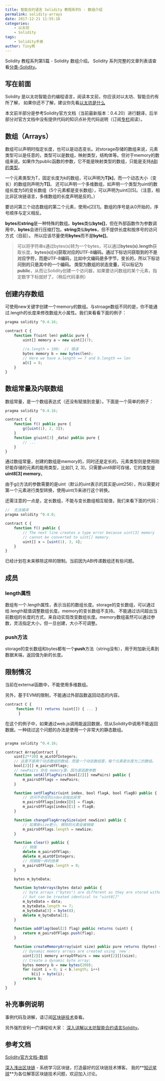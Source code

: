 ```yaml
---
title: 智能合约语言 Solidity 教程系列5 - 数组介绍
permalink: solidity-arrays
date: 2017-12-21 11:55:18
categories: 
    - 以太坊
    - Solidity
tags:
    - Solidity手册
author: Tiny熊
---
```


Solidity 教程系列第5篇 - Solidity 数组介绍。
Solidity 系列完整的文章列表请查看[分类-Solidity](https://learnblockchain.cn/categories/ethereum/Solidity/)。

<!-- more -->

## 写在前面

Solidity 是以太坊智能合约编程语言，阅读本文前，你应该对以太坊、智能合约有所了解，
如果你还不了解，建议你先看[以太坊是什么](https://learnblockchain.cn/2017/11/20/whatiseth/)

本文前半部分是参考Solidity官方文档（当前最新版本：0.4.20）进行翻译，后半部分对官方文档中没有提供代码的知识点补充代码说明（订阅[专栏](https://xiaozhuanlan.com/blockchaincore)阅读）。


## 数组（Arrays）
数组可以声明时指定长度，也可以是动态变长。对storage存储的数组来说，元素类型可以是任意的，类型可以是数组，映射类型，结构体等。但对于memory的数组来说。如果作为public函数的参数，它不能是映射类型的数组，只能是支持[ABI的类型](https://github.com/ethereum/wiki/wiki/Ethereum-Contract-ABI#types)。

一个元素类型为T，固定长度为k的数组，可以声明为**T[k]**，而一个动态大小（变长）的数组则声明为**T[]**。
还可以声明一个多维数组，如声明一个类型为uint的数组长度为5的变长数组（5个元素都是变长数组），可以声明为uint[][5]。（注意，相比非区块链语言，多维数组的长度声明是反的。）

要访问第三个动态数组的第二个元素，使用x[2][1]。数组的序号是从0开始的，序号顺序与定义相反。

**bytes**和**string**是一种特殊的数组。**bytes**类似**byte[]**，但在外部函数作为参数调用中，**bytes**会进行压缩打包。**string**类似**bytes**，但不提供长度和按序号的访问方式（目前）。
所以应该尽量使用**bytes**而不是**byte[]**。

> 可以将字符串s通过bytes(s)转为一个bytes，可以通过**bytes(s).length**获取长度，**bytes(s)[n]**获取对应的UTF-8编码。通过下标访问获取到的不是对应字符，而是UTF-8编码，比如中文编码是多字节，变长的，所以下标访问到的只是其中的一个编码。
类型为数组的状态变量，可以标记为**public**，从而让Solidity创建一个访问器，如果要访问数组的某个元素，指定数字下标就好了。（稍后代码事例）

## 创建内存数组
可使用new关键字创建一个memory的数组。与stroage数组不同的是，你不能通过.length的长度来修改数组大小属性。我们来看看下面的例子：
```js
pragma solidity ^0.4.16;

contract C {
    function f(uint len) public pure {
        uint[] memory a = new uint[](7);
                
        //a.length = 100;  // 错误
        bytes memory b = new bytes(len);
        // Here we have a.length == 7 and b.length == len
        a[6] = 8;
    }
}

```

## 数组常量及内联数组

数组常量，是一个数组表达式（还没有赋值到变量）。下面是一个简单的例子：
```js
pragma solidity ^0.4.16;

contract C {
    function f() public pure {
        g([uint(1), 2, 3]);
    }
    function g(uint[3] _data) public pure {
        // ...
    }
}
```

通过数组常量，创建的数组是memory的，同时还是定长的。元素类型则是使用刚好能存储的元素的能用类型，比如[1, 2, 3]，只需要uint8即可存储，它的类型是**uint8[3] memory**。

由于g()方法的参数需要的是uint（默认的uint表示的其实是uint256），所以需要对第一个元素进行类型转换，使用uint(1)来进行这个转换。

还需注意的一点是，定长数组，不能与变长数组相互赋值，我们来看下面的代码：
```js
//  无法编译
pragma solidity ^0.4.0;

contract C {
    function f() public {
        // The next line creates a type error because uint[3] memory
        // cannot be converted to uint[] memory.
        uint[] x = [uint(1), 3, 4];
    }
}
```
已经计划在未来移除这样的限制。当前因为ABI传递数组还有些问题。

## 成员

### length属性
数组有一个.length属性，表示当前的数组长度。storage的变长数组，可以通过给.length赋值调整数组长度。memory的变长数组不支持。
不能通过访问超出当前数组的长度的方式，来自动实现改变数组长度。memory数组虽然可以通过参数，灵活指定大小，但一旦创建，大小不可调整。

### push方法
storage的变长数组和bytes都有一个**push**方法（string没有），用于附加新元素到数据末端，返回值为新的长度。


## 限制情况
当前在external函数中，不能使用多维数组。

另外，基于EVM的限制，不能通过外部函数返回动态的内容。
```js
contract C {
     function f() returns (uint[]) { ... }
      }
```
在这个的例子中，如果通过web.js调用能返回数据，但从Solidity中调用不能返回数据。一种绕过这个问题的办法是使用一个非常大的静态数组。

```js

pragma solidity ^0.4.16;

contract ArrayContract {
    uint[2**20] m_aLotOfIntegers;
    // 这里不是两个动态数组的数组，而是一个动态数组里，每个元素是长度为二的数组。
    bool[2][] m_pairsOfFlags;
    // newPairs 存在 memory里，因为是函数参数
    function setAllFlagPairs(bool[2][] newPairs) public {
        m_pairsOfFlags = newPairs;
    }

    function setFlagPair(uint index, bool flagA, bool flagB) public {
        // 访问不存在的index会抛出异常
        m_pairsOfFlags[index][0] = flagA;
        m_pairsOfFlags[index][1] = flagB;
    }

    function changeFlagArraySize(uint newSize) public {
        // 如果新size更小, 移除的元素会被销毁
        m_pairsOfFlags.length = newSize;
    }

    function clear() public {
        // 销毁
        delete m_pairsOfFlags;
        delete m_aLotOfIntegers;
        // 同销毁一样的效果
        m_pairsOfFlags.length = 0;
    }

    bytes m_byteData;

    function byteArrays(bytes data) public {
        // byte arrays ("bytes") are different as they are stored without padding,
        // but can be treated identical to "uint8[]"
        m_byteData = data;
        m_byteData.length += 7;
        m_byteData[3] = byte(8);
        delete m_byteData[2];
    }

    function addFlag(bool[2] flag) public returns (uint) {
        return m_pairsOfFlags.push(flag);
    }

    function createMemoryArray(uint size) public pure returns (bytes) {
        // Dynamic memory arrays are created using `new`:
        uint[2][] memory arrayOfPairs = new uint[2][](size);
        // Create a dynamic byte array:
        bytes memory b = new bytes(200);
        for (uint i = 0; i < b.length; i++)
            b[i] = byte(i);
        return b;
    }
}

```

## 补充事例说明
事例代码及讲解，请订阅[区块链技术](https://xiaozhuanlan.com/blockchaincore)查看。

另外强烈安利一门课程给大家： [深入详解以太坊智能合约语言Solidity](https://ke.qq.com/course/326528)。

## 参考文档
[Solidity官方文档-数组](https://solidity.readthedocs.io/en/develop/types.html#arrays)

[深入浅出区块链](https://learnblockchain.cn/) - 系统学习区块链，打造最好的区块链技术博客。
我的**[知识星球](https://learnblockchain.cn/images/zsxq.png)**为各位解答区块链技术问题，欢迎加入讨论。

<!---
```js
pragma solidity ^0.4.0;

contract C {
    
    uint [] public u = [1, 2, 3];    // 生成访问器
    string  s = "abcdefg";

    uint[] c;  //storage
    function g(){
        c = new uint[](7);
        c.length = 10;   //可以修改storage的数组
        c[9] = 100;
    }
    
    function h() public  returns (uint) {
        return bytes(s).length;
    }
    
    function f() public  returns (byte) {
        return bytes(s)[1];     // 转为数组访问
    }

}
```

打开[Remix - Solidity IDE](https://ethereum.github.io/browser-solidity),帖入代码，依次创建合约，如图：
![](https://img.learnblockchain.cn/2017/testarray.jpg!wl)

创建合约后，可以看到public的数组u，生成了对应访问器，可直接访问。


-->



